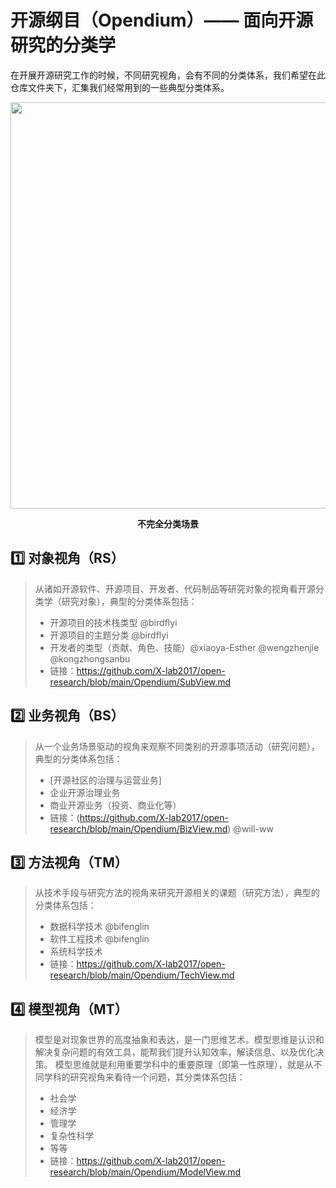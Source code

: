 # 开源纲目（Opendium）—— 面向开源研究的分类学

在开展开源研究工作的时候，不同研究视角，会有不同的分类体系，我们希望在此仓库文件夹下，汇集我们经常用到的一些典型分类体系。

<div align=center>
<img src="https://user-images.githubusercontent.com/15010826/166081936-0c0f6851-9a13-4a99-b1d2-b28c80dc7a10.png" width="650px">
</div>

**<p align="center">不完全分类场景</p>**

## 1️⃣ **对象视角（RS）**

> 从诸如开源软件、开源项目、开发者、代码制品等研究对象的视角看开源分类学（研究对象），典型的分类体系包括：
> - 开源项目的技术栈类型 @birdflyi
> - 开源项目的主题分类 @birdflyi
> - 开发者的类型（贡献、角色、技能）@xiaoya-Esther @wengzhenjie @kongzhongsanbu
> - 链接：https://github.com/X-lab2017/open-research/blob/main/Opendium/SubView.md

## 2️⃣ **业务视角（BS）**

> 从一个业务场景驱动的视角来观察不同类别的开源事项活动（研究问题），典型的分类体系包括：
> - [开源社区的治理与运营业务]
> - 企业开源治理业务
> - 商业开源业务（投资、商业化等）
> - 链接：(https://github.com/X-lab2017/open-research/blob/main/Opendium/BizView.md) @will-ww

## 3️⃣ **方法视角（TM）**

> 从技术手段与研究方法的视角来研究开源相关的课题（研究方法），典型的分类体系包括：
> - 数据科学技术 @bifenglin
> - 软件工程技术 @bifenglin
> - 系统科学技术
> - 链接：https://github.com/X-lab2017/open-research/blob/main/Opendium/TechView.md

## 4️⃣ **模型视角（MT）**

> 模型是对现象世界的高度抽象和表达，是一门思维艺术。模型思维是认识和解决复杂问题的有效工具，能帮我们提升认知效率，解读信息、以及优化决策。
> 模型思维就是利用重要学科中的重要原理（即第一性原理），就是从不同学科的研究视角来看待一个问题，其分类体系包括：
> - 社会学
> - 经济学
> - 管理学
> - 复杂性科学
> - 等等
> - 链接：https://github.com/X-lab2017/open-research/blob/main/Opendium/ModelView.md


